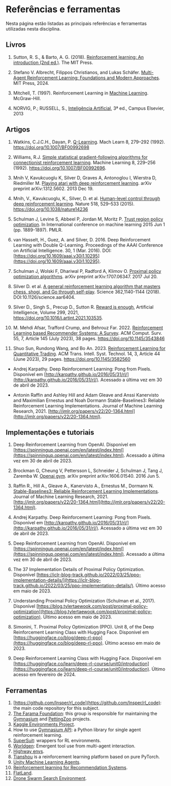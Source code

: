 # Referências e ferramentas 

Nesta página estão listadas as principais referências e ferramentas utilizadas nesta disciplina.

## Livros

1. Sutton, R. S., & Barto, A. G. (2018). [Reinforcement learning: An introduction (2nd ed.)](https://mitpress.mit.edu/9780262039246/reinforcement-learning/). The MIT Press. 

1. Stefano V. Albrecht, Filippos Christianos, and Lukas Schäfer. [Multi-Agent Reinforcement Learning: Foundations and Modern Approaches](https://www.marl-book.com/). MIT Press, 2024.

1. Mitchell, T. (1997). Reinforcement Learning in [Machine Learning](https://www.cs.cmu.edu/~tom/files/MachineLearningTomMitchell.pdf). McGraw-Hill.

1. NORVIG, P.; RUSSELL, S., [Inteligência Artificial](https://aima.cs.berkeley.edu/), 3ª ed., Campus Elsevier, 2013

## Artigos

1. Watkins, C.J.C.H., Dayan, P. [Q-Learning](https://link.springer.com/article/10.1007/BF00992698). Mach Learn 8, 279–292 (1992). https://doi.org/10.1007/BF00992698
1. Williams, R.J. [Simple statistical gradient-following algorithms for connectionist reinforcement learning](https://doi.org/10.1007/BF00992696). Machine Learning 8, 229–256
(1992). https://doi.org/10.1007/BF00992696.

1. Mnih V, Kavukcuoglu K, Silver D, Graves A, Antonoglou I, Wierstra D, Riedmiller M. [Playing atari with deep reinforcement learning](https://arxiv.org/abs/1312.5602). arXiv preprint arXiv:1312.5602. 2013 Dec 19.
1. Mnih, V., Kavukcuoglu, K., Silver, D. et al. [Human-level control through deep reinforcement learning](https://www.nature.com/articles/nature14236). Nature 518, 529–533 (2015). https://doi.org/10.1038/nature14236

1. Schulman J, Levine S, Abbeel P, Jordan M, Moritz P. [Trust region policy optimization](https://arxiv.org/abs/1502.05477). In International conference on machine learning 2015 Jun 1 (pp. 1889-1897). PMLR.

1. van Hasselt, H., Guez, A. and Silver, D. 2016. Deep Reinforcement Learning with Double Q-Learning. Proceedings of the AAAI Conference on Artificial Intelligence. 30, 1 (Mar. 2016). DOI: [https://doi.org/10.1609/aaai.v30i1.10295](https://doi.org/10.1609/aaai.v30i1.10295).

1. Schulman J, Wolski F, Dhariwal P, Radford A, Klimov O. [Proximal policy optimization algorithms](https://arxiv.org/abs/1707.06347). arXiv preprint arXiv:1707.06347. 2017 Jul 20.

1. Silver D. et al. [A general reinforcement learning algorithm that masters chess, shogi, and Go through self-play](https://www.science.org/doi/epdf/10.1126/science.aar6404). Science 362,1140-1144 (2018). DOI:10.1126/science.aar6404.

1. Silver D., Singh S., Precup D., Sutton R. [Reward is enough](https://www.sciencedirect.com/science/article/pii/S0004370221000862), Artificial Intelligence, Volume 299, 2021, https://doi.org/10.1016/j.artint.2021.103535.

1. M. Mehdi Afsar, Trafford Crump, and Behrouz Far. 2022. [Reinforcement Learning based Recommender Systems: A Survey](https://doi.org/10.1145/3543846). ACM Comput. Surv. 55, 7, Article 145 (July 2023), 38 pages. https://doi.org/10.1145/3543846

1. Shuo Sun, Rundong Wang, and Bo An. 2023. [Reinforcement Learning for Quantitative Trading](https://doi.org/10.1145/3582560). ACM Trans. Intell. Syst. Technol. 14, 3, Article 44 (June 2023), 29 pages. https://doi.org/10.1145/3582560

* Andrej Karpathy. Deep Reinforcement Learning: Pong from Pixels. Disponível em [http://karpathy.github.io/2016/05/31/rl/](http://karpathy.github.io/2016/05/31/rl/). Acessado a última vez em 30 de abril de 2023. 

* Antonin Raffin and Ashley Hill and Adam Gleave and Anssi Kanervisto and Maximilian Ernestus and Noah Dormann Stable-Baselines3: Reliable Reinforcement Learning Implementations. Journal of Machine Learning Research, 2021. [http://jmlr.org/papers/v22/20-1364.html](http://jmlr.org/papers/v22/20-1364.html).

## Implementações e tutoriais

1. Deep Reinforcement Learning from OpenAI. Disponível em [https://spinningup.openai.com/en/latest/index.html](https://spinningup.openai.com/en/latest/index.html). Acessado a última vez em 30 de abril de 2023.

1. Brockman G, Cheung V, Pettersson L, Schneider J, Schulman J, Tang J, Zaremba W. [Openai gym](https://arxiv.org/abs/1606.01540). arXiv preprint arXiv:1606.01540. 2016 Jun 5.

1. Raffin R., Hill A., Gleave A., Kanervisto A., Ernestus M., Dormann N. [Stable-Baselines3: Reliable Reinforcement Learning Implementations](http://jmlr.org/papers/v22/20-1364.html). Journal of Machine Learning Research, 2021. [http://jmlr.org/papers/v22/20-1364.html](http://jmlr.org/papers/v22/20-1364.html).

1. Andrej Karpathy. Deep Reinforcement Learning: Pong from Pixels. Disponível em [http://karpathy.github.io/2016/05/31/rl/](http://karpathy.github.io/2016/05/31/rl/). Acessado a última vez em 30 de abril de 2023.

1. Deep Reinforcement Learning from OpenAI. Disponível em [https://spinningup.openai.com/en/latest/index.html](https://spinningup.openai.com/en/latest/index.html). Acessado a última vez em 30 de abril de 2023.

1. The 37 Implementation Details of Proximal Policy Optimization. Disponível [https://iclr-blog-track.github.io/2022/03/25/ppo-implementation-details/](https://iclr-blog-track.github.io/2022/03/25/ppo-implementation-details/). Último acesso em maio de 2023.

1. Understanding Proximal Policy Optimization (Schulman et al., 2017). Disponível [https://blog.tylertaewook.com/post/proximal-policy-optimization](https://blog.tylertaewook.com/post/proximal-policy-optimization). Último acesso em maio de 2023.

1. Simonini, T. Proximal Policy Optimization (PPO). Unit 8, of the Deep Reinforcement Learning Class with Hugging Face. Disponível em [https://huggingface.co/blog/deep-rl-ppo](https://huggingface.co/blog/deep-rl-ppo). Último acesso em maio de 2023.

1. Deep Reinforcement Learning Class with Hugging Face. Disponível em [https://huggingface.co/learn/deep-rl-course/unit0/introduction](https://huggingface.co/learn/deep-rl-course/unit0/introduction). Último acesso em fevereiro de 2024.

## Ferramentas

1. [https://github.com/Insper/rl_code](https://github.com/Insper/rl_code): the main code repository for this subject.
1. [The Farama Foundation](https://farama.org/): this group is responsible for maintaining the [Gymnasium](https://gymnasium.farama.org/) and [PettingZoo](https://pettingzoo.farama.org/) projects. 
1. [Kaggle Environments Project](https://github.com/Kaggle/kaggle-environments).
1. How to use [Gymnasium API](https://gymnasium.farama.org/): a Python library for single agent reinforcement learning.
1. [SuperSuit](https://github.com/Farama-Foundation/SuperSuit): wrappers for RL environments. 
1. [Worldgen](https://openai.com/blog/emergent-tool-use/): Emergent tool use from multi-agent interaction.
1. [Highway envs](http://highway-env.farama.org/).
1. [Tianshou](https://tianshou.readthedocs.io/en/master/) is a reinforcement learning platform based on pure PyTorch.
1. [Unity Machine Learning Agents](https://unity.com/products/machine-learning-agents).
1. [Reinforcement learning for Recommendation Systems](https://github.com/shashist/recsys-rl).
1. [FlatLand](https://flatland.aicrowd.com/intro.html). 
1. [Drone Swarm Search Environment](https://pypi.org/project/DSSE/).